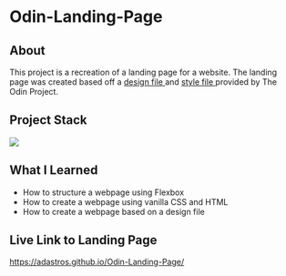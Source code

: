 # Odin-Landing-Page

## About

This project is a recreation of a landing page for a website. The landing page was created based off a
<a href="https://cdn.statically.io/gh/TheOdinProject/curriculum/81a5d553f4073e593d23a6ab00d50eef8620796d/foundations/html_css/project/imgs/01.png">
design file
</a>
and
<a href="https://cdn.statically.io/gh/TheOdinProject/curriculum/81a5d553f4073e593d23a6ab00d50eef8620796d/foundations/html_css/project/imgs/02.png">
style file
</a>
provided by The Odin Project.

## Project Stack

 <img src="https://skillicons.dev/icons?i=html,css" />

## What I Learned

- How to structure a webpage using Flexbox
- How to create a webpage using vanilla CSS and HTML
- How to create a webpage based on a design file

## Live Link to Landing Page

https://adastros.github.io/Odin-Landing-Page/
